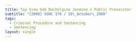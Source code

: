 ```yaml
---
title: Tay Siew Gek Rachelgina Jasmine v Public Prosecutor
subtitle: "[2008] SGHC 176 / 20\_October\_2008"
tags:
  - Criminal Procedure and Sentencing
  - Sentencing
layout: single
---
```


